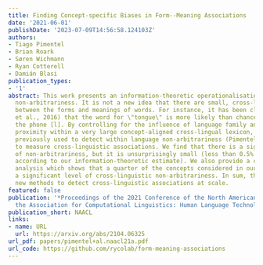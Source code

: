 ```yaml
---
title: Finding Concept-specific Biases in Form--Meaning Associations
date: '2021-06-01'
publishDate: '2023-07-09T14:56:58.124103Z'
authors:
- Tiago Pimentel
- Brian Roark
- Søren Wichmann
- Ryan Cotterell
- Damián Blasi
publication_types:
- '1'
abstract: This work presents an information-theoretic operationalisation of cross-linguistic
  non-arbitrariness. It is not a new idea that there are small, cross-linguistic associations
  between the forms and meanings of words. For instance, it has been claimed (Blasi
  et al., 2016) that the word for \"tongue\" is more likely than chance to contain
  the phone [l]. By controlling for the influence of language family and geographic
  proximity within a very large concept-aligned cross-lingual lexicon, we extend methods
  previously used to detect within language non-arbitrariness (Pimentel et al., 2019)
  to measure cross-linguistic associations. We find that there is a significant effect
  of non-arbitrariness, but it is unsurprisingly small (less than 0.5% on average
  according to our information-theoretic estimate). We also provide a concept-level
  analysis which shows that a quarter of the concepts considered in our work exhibit
  a significant level of cross-linguistic non-arbitrariness. In sum, the paper provides
  new methods to detect cross-linguistic associations at scale.
featured: false
publication: '*Proceedings of the 2021 Conference of the North American Chapter of
  the Association for Computational Linguistics: Human Language Technologies*'
publication_short: NAACL
links:
- name: URL
  url: https://arxiv.org/abs/2104.06325
url_pdf: papers/pimentel+al.naacl21a.pdf
url_code: https://github.com/rycolab/form-meaning-associations
---
```


